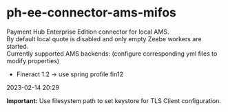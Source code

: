 # ph-ee-connector-ams-mifos
Payment Hub Enterprise Edition connector for local AMS.  
By default local quote is disabled and only empty Zeebe workers are started.  
Currently supported AMS backends: (configure corresponding yml files to modify properties)
* Fineract 1.2 -> use spring profile fin12

2023-02-14 20:29

**Important:** Use filesystem path to set keystore for TLS Client configuration.
